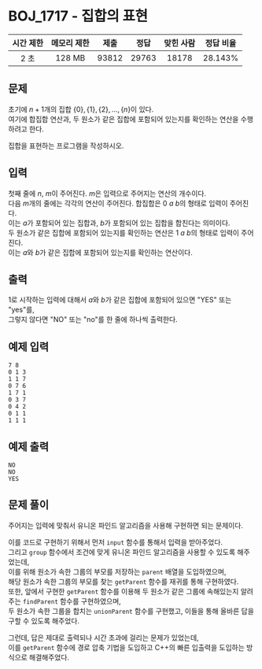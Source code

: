 # BOJ_1717 - 집합의 표현

| 시간 제한 | 메모리 제한 | 제출  | 정답  | 맞힌 사람 | 정답 비율 |
| :-------: | :---------: | :---: | :---: | :-------: | :-------: |
|   2 초    |   128 MB    | 93812 | 29763 |   18178   |  28.143%  |

## 문제

초기에 $n+1$개의 집합 $\{0\}, \{1\}, \{2\}, \dots , \{n\}$이 있다.  
여기에 합집합 연산과, 두 원소가 같은 집합에 포함되어 있는지를 확인하는 연산을 수행하려고 한다.

집합을 표현하는 프로그램을 작성하시오.

## 입력

첫째 줄에 $n$, $m$이 주어진다. $m$은 입력으로 주어지는 연산의 개수이다.  
다음 $m$개의 줄에는 각각의 연산이 주어진다. 합집합은 $0$ $a$ $b$의 형태로 입력이 주어진다.  
이는 $a$가 포함되어 있는 집합과, $b$가 포함되어 있는 집합을 합친다는 의미이다.  
두 원소가 같은 집합에 포함되어 있는지를 확인하는 연산은 $1$ $a$ $b$의 형태로 입력이 주어진다.  
이는 $a$와 $b$가 같은 집합에 포함되어 있는지를 확인하는 연산이다.

## 출력

1로 시작하는 입력에 대해서 $a$와 $b$가 같은 집합에 포함되어 있으면 "YES" 또는 "yes"를,  
그렇지 않다면 "NO" 또는 "no"를 한 줄에 하나씩 출력한다.

## 예제 입력

```
7 8
0 1 3
1 1 7
0 7 6
1 7 1
0 3 7
0 4 2
0 1 1
1 1 1
```

## 예제 출력

```
NO
NO
YES
```

## 문제 풀이

주어지는 입력에 맞춰서 유니온 파인드 알고리즘을 사용해 구현하면 되는 문제이다.

이를 코드로 구현하기 위해서 먼저 `input` 함수를 통해서 입력을 받아주었다.  
그리고 `group` 함수에서 조건에 맞게 유니온 파인드 알고리즘을 사용할 수 있도록 해주었는데,  
이를 위해 원소가 속한 그룹의 부모를 저장하는 `parent` 배열을 도입하였으며,  
해당 원소가 속한 그룹의 부모를 찾는 `getParent` 함수를 재귀를 통해 구현하였다.  
또한, 앞에서 구현한 `getParent` 함수를 이용해 두 원소가 같은 그룹에 속해있는지 알려주는 `findParent` 함수를 구현하였으며,  
두 원소가 속한 그룹을 합치는 `unionParent` 함수를 구현했고, 이들을 통해 올바른 답을 구할 수 있도록 해주었다.

그런데, 답은 제대로 출력되나 시간 초과에 걸리는 문제가 있었는데,  
이를 `getParent` 함수에 경로 압축 기법을 도입하고 C++의 빠른 입출력을 도입하는 방식으로 해결해주었다.
